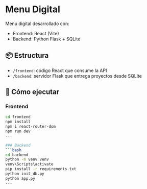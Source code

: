 # Menu Digital

Menu digital desarrollado con:

- Frontend: React (Vite)
- Backend: Python Flask + SQLite

## 📦 Estructura

- `/frontend`: código React que consume la API
- `/backend`: servidor Flask que entrega proyectos desde SQLite

## 🚀 Cómo ejecutar

### Frontend
```bash
cd frontend
npm install
npm i react-router-dom
npm run dev
---

### Backend
```bash
cd backend
python -m venv venv
venv\Scripts\activate
pip install -r requirements.txt
python init_db.py  
python app.py
---